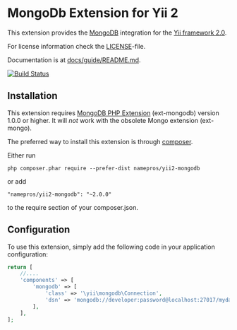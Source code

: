 MongoDb Extension for Yii 2
===========================

This extension provides the [MongoDB](http://www.mongodb.org/) integration for the [Yii framework 2.0](http://www.yiiframework.com).

For license information check the [LICENSE](LICENSE.md)-file.

Documentation is at [docs/guide/README.md](docs/guide/README.md).

<!--
[![Latest Stable Version](https://poser.pugx.org/yiisoft/yii2-mongodb/v/stable.png)](https://packagist.org/packages/yiisoft/yii2-mongodb)
[![Total Downloads](https://poser.pugx.org/yiisoft/yii2-mongodb/downloads.png)](https://packagist.org/packages/yiisoft/yii2-mongodb)
-->
[![Build Status](https://travis-ci.org/namepros/yii2-mongodb.svg?branch=master)](https://travis-ci.org/namepros/yii2-mongodb)


Installation
------------

This extension requires [MongoDB PHP Extension](http://php.net/manual/en/class.mongodb.php) (ext-mongodb) version 1.0.0 or higher.  It will *not* work with the obsolete Mongo extension (ext-mongo).

The preferred way to install this extension is through [composer](http://getcomposer.org/download/).

Either run

```
php composer.phar require --prefer-dist namepros/yii2-mongodb
```

or add

```
"namepros/yii2-mongodb": "~2.0.0"
```

to the require section of your composer.json.

Configuration
-------------

To use this extension, simply add the following code in your application configuration:

```php
return [
    //....
    'components' => [
        'mongodb' => [
            'class' => '\yii\mongodb\Connection',
            'dsn' => 'mongodb://developer:password@localhost:27017/mydatabase',
        ],
    ],
];
```
